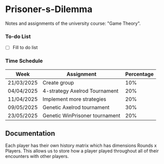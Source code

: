 # Prisoner-s-Dilemma
Notes and assignments of the university course:  "Game Theory".

### To-do List
- [ ] Fill to do list


### Time Schedule
| Week | Assignment | Percentage |
|------|------------|------------|
|21/03/2025|Create group|10%|
|04/04/2025|4-strategy Axelrod Tournament|20%|
|11/04/2025|Implement more strategies|20%|
|09/05/2025|Genetic Axelrod tournament|30%|
|23/05/2025|Genetic WinPrisoner tournament|20%|

## Documentation
Each player has their own history matrix which has dimensions Rounds x Players. This allows us to store how a player played throughout all of their encounters with other players.